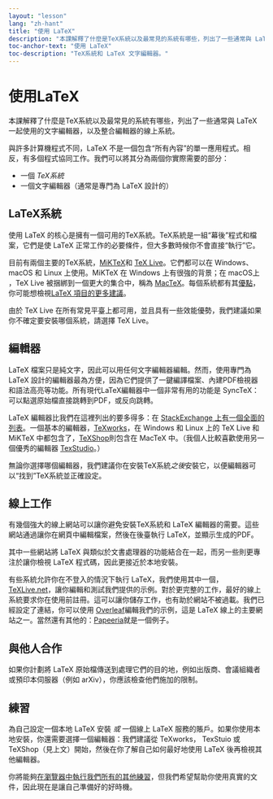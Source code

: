 ```yaml
---
layout: "lesson"
lang: "zh-hant"
title: "使用 LaTeX"
description: "本課解釋了什麼是TeX系統以及最常見的系統有哪些，列出了一些通常與 LaTeX 一起使用的文字編輯器，以及整合編輯器的線上系統。"
toc-anchor-text: "使用 LaTeX"
toc-description: "TeX系統和 LaTeX 文字編輯器。"
---
```


# 使用LaTeX

<span
  class="summary">本課解釋了什麼是TeX系統以及最常見的系統有哪些，列出了一些通常與 LaTeX 一起使用的文字編輯器，以及整合編輯器的線上系統。</span>

與許多計算機程式不同，LaTeX 不是一個包含“所有內容”的單一應用程式。相反，有多個程式協同工作。我們可以將其分為兩個你實際需要的部分：

- 一個 _TeX系統_
- 一個文字編輯器（通常是專門為 LaTeX 設計的）

## LaTeX系統

使用 LaTeX 的核心是擁有一個可用的TeX系統。TeX系統是一組“幕後”程式和檔案，它們是使 LaTeX 正常工作的必要條件，但大多數時候你不會直接“執行”它。

目前有兩個主要的TeX系統，[MiKTeX](https://miktex.org/)和 [TeX Live](https://tug.org/texlive)。它們都可以在 Windows、macOS 和 Linux 上使用。MiKTeX 在 Windows 上有很強的背景；在 macOS上 ，TeX Live 被捆綁到一個更大的集合中，稱為 [MacTeX](http://www.tug.org/mactex/)。每個系統都有其[優點](https://tex.stackexchange.com/questions/20036)，你可能想檢視[LaTeX 項目的更多建議](https://www.latex-project.org/get/)。

由於 TeX Live 在所有常見平臺上都可用，並且具有一些效能優勢，我們建議如果你不確定要安裝哪個系統，請選擇 TeX Live。

## 編輯器

LaTeX 檔案只是純文字，因此可以用任何文字編輯器編輯。然而，使用專門為 LaTeX 設計的編輯器最為方便，因為它們提供了一鍵編譯檔案、內建PDF檢視器和語法高亮等功能。所有現代LaTeX編輯器中一個非常有用的功能是 SyncTeX：可以點選原始檔直接跳轉到PDF，或反向跳轉。

LaTeX 編輯器比我們在這裡列出的要多得多：在 [StackExchange 上有一個全面的列表](https://tex.stackexchange.com/questions/339/latex-editors-ides)。一個基本的編輯器，[TeXworks](https://tug.org/texworks)，在 Windows 和 Linux 上的 TeX Live 和 MiKTeX 中都包含了，[TeXShop](https://pages.uoregon.edu/koch/texshop/)則包含在 MacTeX 中。（我個人比較喜歡使用另一個優秀的編輯器 [TexStudio](https://www.texstudio.org/)。）

<p 
  class="hint">無論你選擇哪個編輯器，我們建議你在安裝TeX系統<i>之後</i>安裝它，以便編輯器可以“找到”TeX系統並正確設定。</p>

## 線上工作

有幾個強大的線上網站可以讓你避免安裝TeX系統和 LaTeX 編輯器的需要。這些網站通過讓你在網頁中編輯檔案，然後在後臺執行 LaTeX，並顯示生成的PDF。

其中一些網站將 LaTeX 與類似於文書處理器的功能結合在一起，而另一些則更專注於讓你檢視 LaTeX 程式碼，因此更接近於本地安裝。

有些系統允許你在不登入的情況下執行 LaTeX，我們使用其中一個，[TeXLive.net](https://texlive.net)，讓你編輯和測試我們提供的示例。對於更完整的工作，最好的線上系統要求你在使用前註冊。這可以讓你儲存工作，也有助於網站不被過載。我們已經設定了連結，你可以使用 [Overleaf](https://www.overleaf.com)編輯我們的示例，這是 LaTeX 線上的主要網站之一。當然還有其他的：[Papeeria](https://papeeria.com/)就是一個例子。

## 與他人合作

如果你計劃將 LaTeX 原始檔傳送到處理它們的目的地，例如出版商、會議組織者或預印本伺服器（例如 arXiv），你應該檢查他們施加的限制。

## 練習

為自己設定一個本地 LaTeX 安裝 _或_ 一個線上 LaTeX 服務的賬戶。如果你使用本地安裝，你還需要選擇一個編輯器：我們建議從 TeXworks， TexStuio 或TeXShop（見上文）開始，然後在你了解自己如何最好地使用 LaTeX 後再檢視其他編輯器。

你將能夠[在瀏覽器中執行我們所有的其他練習](help.md)，但我們希望幫助你使用真實的文件，因此現在是讓自己準備好的好時機。
